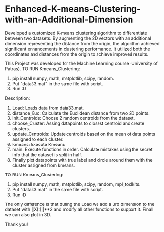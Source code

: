 # Enhanced-K-means-Clustering-with-an-Additional-Dimension
Developed a customized K-means clustering algorithm to differentiate between two datasets.
By augmenting the 2D vectors with an additional dimension representing the distance from the origin, the algorithm achieved significant enhancements in clustering performance.
It utilized both the coordinates and distances from the origin to achieve improved results.

This Project was developed for the Machine Learning course (University of Patras).
TO RUN Kmeans_Clustering:
1) pip install numpy, math, matplotlib, scipy, random.
2) Put "data33.mat" in the same file with script.
3) Run :D

Description:
1) Load: Loads data from data33.mat.
2) distance_Euc: Calculate the Euclidean distance from two 2D points.
3) init_Centroids: Choose 2 random centroids from the dataset.
4) choose_Cluster: Assing datapoints to closest centroid and create clusters.
5) update_Centroids: Update centroids based on the mean of data points assigned to each cluster.
6) kmeans: Execute Kmeans
7) main: Execute functions in order. Calculate mistakes using the secret info that the dataset is split in half.
8) Finally plot datapoints with true label and circle around them with the cluster assigned from kmeans.

TO RUN Kmeans_Clustering:
1) pip install numpy, math, matplotlib, scipy, random, mpl_toolkits.
2) Put "data33.mat" in the same file with script.
3) Run :D

The only difference is that during the Load we add a 3rd dimension to the dataset with ||X[:]||**2
and modify all other functions to support it.
Finall we can also plot in 3D.

Thank you!
